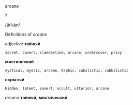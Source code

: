 arcane

?

/ärˈkān/

Definitions of _arcane_

adjective
**тайный**

    secret, covert, clandestine, arcane, undercover, privy
**мистический**

    mystical, mystic, arcane, Orphic, cabalistic, cabbalistic
**скрытый**

    hidden, latent, covert, occult, ulterior, arcane

_arcane_
**тайный**, **мистический**